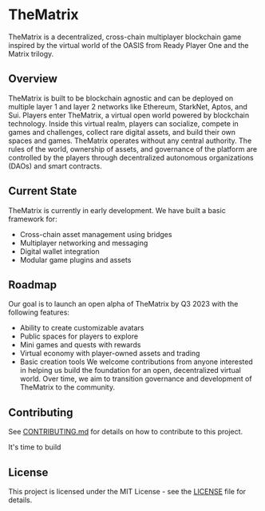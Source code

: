 # TheMatrix
TheMatrix is a decentralized, cross-chain multiplayer blockchain game inspired by the virtual world of the OASIS from Ready Player One and the Matrix trilogy.
## Overview
TheMatrix is built to be blockchain agnostic and can be deployed on multiple layer 1 and layer 2 networks like Ethereum, StarkNet, Aptos, and Sui.
Players enter TheMatrix, a virtual open world powered by blockchain technology. Inside this virtual realm, players can socialize, compete in games and challenges, collect rare digital assets, and build their own spaces and games.
TheMatrix operates without any central authority. The rules of the world, ownership of assets, and governance of the platform are controlled by the players through decentralized autonomous organizations (DAOs) and smart contracts.
## Current State
TheMatrix is currently in early development. We have built a basic framework for:
- Cross-chain asset management using bridges
- Multiplayer networking and messaging
- Digital wallet integration
- Modular game plugins and assets
## Roadmap
Our goal is to launch an open alpha of TheMatrix by Q3 2023 with the following features:
- Ability to create customizable avatars
- Public spaces for players to explore
- Mini games and quests with rewards
- Virtual economy with player-owned assets and trading
- Basic creation tools
We welcome contributions from anyone interested in helping us build the foundation for an open, decentralized virtual world. Over time, we aim to transition governance and development of TheMatrix to the community.
## Contributing
See [CONTRIBUTING.md](CONTRIBUTING.md) for details on how to contribute to this project.

It's time to build

## License
This project is licensed under the MIT License - see the [LICENSE](LICENSE) file for details.


